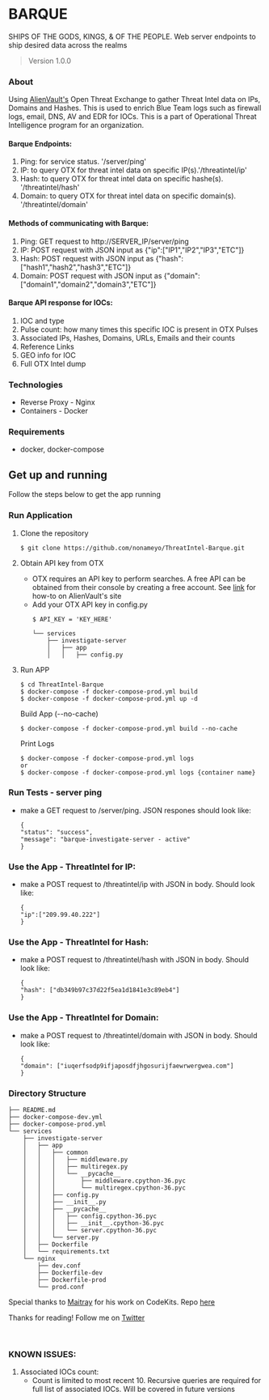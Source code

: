 # BARQUE

SHIPS OF THE GODS, KINGS, & OF THE PEOPLE. Web server endpoints to ship desired data across the realms

> Version 1.0.0

### About

Using [AlienVault's](https://github.com/AlienVault-OTX/OTX-Python-SDK) Open Threat Exchange to gather Threat Intel data on IPs, Domains and Hashes. This is used to enrich Blue Team logs such as firewall logs, email, DNS, AV and EDR for IOCs. This is a part of Operational Threat Intelligence program for an organization.

#### Barque Endpoints:
1.  Ping: for service status. '/server/ping'
2.  IP: to query OTX for threat intel data on specific IP(s).'/threatintel/ip'
3.  Hash: to query OTX for threat intel data on specific hashe(s). '/threatintel/hash'
4.  Domain: to query OTX for threat intel data on specific domain(s). '/threatintel/domain'

#### Methods of communicating with Barque:
1. Ping: GET request to http://SERVER_IP/server/ping
2. IP: POST request with JSON input as {"ip":["IP1","IP2","IP3","ETC"]}
3. Hash: POST request with JSON input as {"hash":["hash1","hash2","hash3","ETC"]}
4. Domain: POST request with JSON input as {"domain":["domain1","domain2","domain3","ETC"]}

#### Barque API response for IOCs:
1. IOC and type
2. Pulse count: how many times this specific IOC is present in OTX Pulses 
3. Associated IPs, Hashes, Domains, URLs, Emails and their counts
4. Reference Links
5. GEO info for IOC
6. Full OTX Intel dump

### Technologies

- Reverse Proxy - Nginx
- Containers - Docker

### Requirements

- docker, docker-compose

## Get up and running

Follow the steps below to get the app running

### Run Application

1.  Clone the repository

    ```
    $ git clone https://github.com/nonameyo/ThreatIntel-Barque.git
    ```

2.  Obtain API key from OTX
    - OTX requires an API key to perform searches. A free API can be obtained from their console by creating a free account. See [link](https://otx.alienvault.com/api) for how-to on AlienVault's site
    - Add your OTX API key in config.py
        ```
        $ API_KEY = 'KEY_HERE'

        └── services
            ├── investigate-server
            │   ├── app
            │   │   ├── config.py
        ```
3.  Run APP

    ```
    $ cd ThreatIntel-Barque
    $ docker-compose -f docker-compose-prod.yml build
    $ docker-compose -f docker-compose-prod.yml up -d
    ```
    Build App (--no-cache)
    ```
    $ docker-compose -f docker-compose-prod.yml build --no-cache
    ```
    Print Logs
    ```
    $ docker-compose -f docker-compose-prod.yml logs
    or
    $ docker-compose -f docker-compose-prod.yml logs {container name}
    ```

### Run Tests - server ping
- make a GET request to /server/ping. JSON respones should look like:
    ```
    {
    "status": "success",
    "message": "barque-investigate-server - active"
    }
    ```

### Use the App - ThreatIntel for IP:    
- make a POST request to /threatintel/ip with JSON in body. Should look like:
    ```
    {
	"ip":["209.99.40.222"]
    }
    ```

### Use the App - ThreatIntel for Hash:    
- make a POST request to /threatintel/hash with JSON in body. Should look like:
    ```
    {
    "hash": ["db349b97c37d22f5ea1d1841e3c89eb4"]
    }
    ```

### Use the App - ThreatIntel for Domain:    
- make a POST request to /threatintel/domain with JSON in body. Should look like:
    ```
    {
    "domain": ["iuqerfsodp9ifjaposdfjhgosurijfaewrwergwea.com"]
    }
    ```

### Directory Structure
```
├── README.md
├── docker-compose-dev.yml
├── docker-compose-prod.yml
└── services
    ├── investigate-server
    │   ├── app
    │   │   ├── common
    │   │   │   ├── middleware.py
    │   │   │   ├── multiregex.py
    │   │   │   └── __pycache__
    │   │   │       ├── middleware.cpython-36.pyc
    │   │   │       └── multiregex.cpython-36.pyc
    │   │   ├── config.py
    │   │   ├── __init__.py
    │   │   ├── __pycache__
    │   │   │   ├── config.cpython-36.pyc
    │   │   │   ├── __init__.cpython-36.pyc
    │   │   │   └── server.cpython-36.pyc
    │   │   └── server.py
    │   ├── Dockerfile
    │   └── requirements.txt
    └── nginx
        ├── dev.conf
        ├── Dockerfile-dev
        ├── Dockerfile-prod
        └── prod.conf
```

Special thanks to [Maitray](https://twitter.com/forkhead10) for his work on CodeKits. Repo [here](https://github.com/maitray16/CodeKits)

Thanks for reading!
Follow me on [Twitter](https://twitter.com/nonameyo_)



<br/>

### KNOWN ISSUES:
1. Associated IOCs count:
    - Count is limited to most recent 10. Recursive queries are required for full list of associated IOCs. Will be covered in future versions